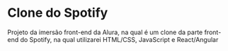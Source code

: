 # Clone do Spotify
Projeto da imersão front-end da Alura, na qual é um clone da parte front-end do Spotify, na qual utilizarei HTML/CSS, JavaScript e React/Angular

